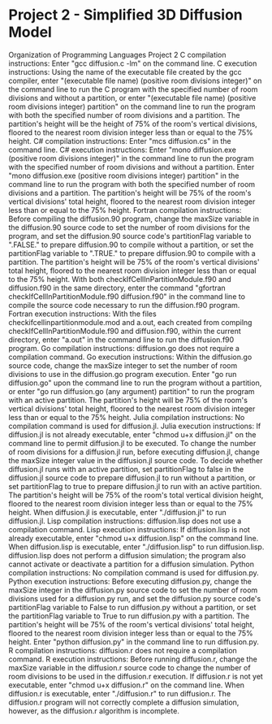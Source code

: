 # Project 2 - Simplified 3D Diffusion Model

Organization of Programming Languages Project 2
C compilation instructions: Enter "gcc diffusion.c -lm" on the command line.
C execution instructions: Using the name of the executable file created by the
gcc compiler, enter "(executable file name) (positive room divisions integer)"
on the command line to run the C program with the specified number of room
divisions and without a partition, or enter "(executable file name) (positive
room divisions integer) partition" on the command line to run the program with
both the specified number of room divisions and a partition. The partition's
height will be the height of 75% of the room's vertical divisions, floored to
the nearest room division integer less than or equal to the 75% height.
C# compilation instructions: Enter "mcs diffusion.cs" in the command line.
C# execution instructions: Enter "mono diffusion.exe (positive room divisions
integer)" in the command line to run the program with the specified number of
room divisions and without a partition. Enter "mono diffusion.exe (positive room
divisions integer) partition" in the command line to run the program with both
the specified number of room divisions and a partition. The partition's height
will be 75% of the room's vertical divisions' total height, floored to the
nearest room division integer less than or equal to the 75% height.
Fortran compilation instructions: Before compiling the diffusion.90 program,
change the maxSize variable in the diffusion.90 source code to set the number
of room divisions for the program, and set the diffusion.90 source code's
partitionFlag variable to ".FALSE." to prepare diffusion.90 to compile without
a partition, or set the partitionFlag variable to ".TRUE." to prepare
diffusion.90 to compile with a partition. The partition's height will be 75% of
the room's vertical divisions' total height, floored to the nearest room
division integer less than or equal to the 75% height. With both
checkIfCellInPartitionModule.f90 and diffusion.f90 in the same directory, enter
the command "gfortran checkIfCellInPartitionModule.f90 diffusion.f90" in the
command line to compile the source code necessary to run the diffusion.f90
program.
Fortran execution instructions: With the files checkifcellinpartitionmodule.mod
and a.out, each created from compilng checkIfCellInPartitionModule.f90 and
diffusion.f90, within the current directory, enter "a.out" in the command line
to run the diffusion.f90 program.
Go compilation instructions: diffusion.go does not require a compilation
command.
Go execution instructions: Within the diffusion.go source code, change the
maxSize integer to set the number of room divisions to use in the diffusion.go
program execution. Enter "go run diffusion.go" upon the command line to run the
program without a partition, or enter "go run diffusion.go (any argument)
partition" to run the program with an active partition. The partition's height
will be 75% of the room's vertical divisions' total height, floored to the
nearest room division integer less than or equal to the 75% height.
Julia compilation instructions: No compilation command is used for diffusion.jl.
Julia execution instructions: If diffusion.jl is not already executable, enter
"chmod u+x diffusion.jl" on the command line to permit diffusion.jl to be
executed. To change the number of room divisions for a diffusion.jl run, before
executing diffusion.jl, change the maxSize integer value in the diffusion.jl
source code. To decide whether diffusion.jl runs with an active partition, set
partitionFlag to false in the diffusion.jl source code to prepare diffusion.jl
to run without a partition, or set partitionFlag to true to prepare diffusion.jl
to run with an active partition. The partition's height will be 75% of the
room's total vertical division height, floored to the nearest room division
integer less than or equal to the 75% height. When diffusion.jl is executable,
enter "./diffusion.jl" to run diffusion.jl.
Lisp compilation instructions: diffusion.lisp does not use a compilation
command.
Lisp execution instructions: If diffusion.lisp is not already executable, enter
"chmod u+x diffusion.lisp" on the command line. When diffusion.lisp is
executable, enter "./diffusion.lisp" to run diffusion.lisp. diffusion.lisp does
not perform a diffusion simulation; the program also cannot activate or
deactivate a partition for a diffusion simulation.
Python compilation instructions: No compilation command is used for
diffusion.py.
Python execution instructions: Before executing diffusion.py, change the maxSize
integer in the diffusion.py source code to set the number of room divisions used
for a diffusion.py run, and set the diffusion.py source code's partitionFlag
variable to False to run diffusion.py without a partition, or set the
partitionFlag variable to True to run diffusion.py with a partition. The
partition's height will be 75% of the room's vertical divisions' total height,
floored to the nearest room division integer less than or equal to the 75%
height. Enter "python diffusion.py" in the command line to run diffusion.py.
R compilation instructions: diffusion.r does not require a compilation command.
R execution instructions: Before running diffusion.r, change the maxSize
variable in the diffusion.r source code to change the number of room divisions
to be used in the diffusion.r execution. If diffusion.r is not yet executable,
enter "chmod u+x diffusion.r" on the command line. When diffusion.r is
executable, enter "./diffusion.r" to run diffusion.r. The diffusion.r program
will not correctly complete a diffusion simulation, however, as the diffusion.r
algorithm is incomplete.
